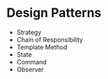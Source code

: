 # Design Patterns

- Strategy
- Chain of Responsibility
- Template Method
- State
- Command
- Observer
